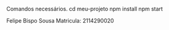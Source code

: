Comandos necessários. 
cd meu-projeto
npm install
npm start

Felipe Bispo Sousa
Matricula: 2114290020
